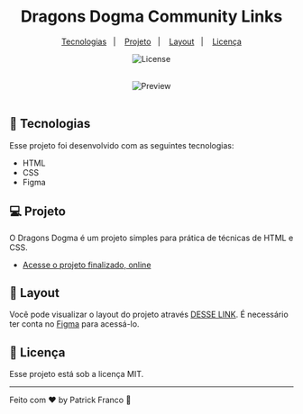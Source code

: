 <h1 align="center"> Dragons Dogma Community Links </h1>

<p align="center">
  <a href="#-tecnologias">Tecnologias</a>&nbsp;&nbsp;&nbsp;|&nbsp;&nbsp;&nbsp;
  <a href="#-projeto">Projeto</a>&nbsp;&nbsp;&nbsp;|&nbsp;&nbsp;&nbsp;
  <a href="#-layout">Layout</a>&nbsp;&nbsp;&nbsp;|&nbsp;&nbsp;&nbsp;
  <a href="#memo-licença">Licença</a>
</p>

<p align="center">
  <img alt="License" src="https://img.shields.io/static/v1?label=license&message=MIT&color=49AA26&labelColor=000000">
</p>

<br>

<div align="center">
  <img alt="Preview" src="https://github-production-user-asset-6210df.s3.amazonaws.com/52086621/310316393-309652e0-d033-4b48-a651-b5974f236536.jpg?X-Amz-Algorithm=AWS4-HMAC-SHA256&X-Amz-Credential=AKIAVCODYLSA53PQK4ZA%2F20240306%2Fus-east-1%2Fs3%2Faws4_request&X-Amz-Date=20240306T001438Z&X-Amz-Expires=300&X-Amz-Signature=824fb933b27dad1e6ef532f08981acc6d71f783559532f0ac04bc607ca931af6&X-Amz-SignedHeaders=host&actor_id=52086621&key_id=0&repo_id=767815785" />
</div>

<br>

## 🚀 Tecnologias

Esse projeto foi desenvolvido com as seguintes tecnologias:

- HTML
- CSS
- Figma

## 💻 Projeto

O Dragons Dogma é um projeto simples para prática de técnicas de HTML e CSS.

- [Acesse o projeto finalizado, online](https://patrickxfranco.github.io/dragons-dogma-community-central-links/)

## 🔖 Layout

Você pode visualizar o layout do projeto através [DESSE LINK](https://www.figma.com/file/MSYUe7m3LGlv0B2ZMkeg7L/Untitled?type=design&node-id=0%3A1&mode=design&t=e4b4n6sTlhc0kDli-1). É necessário ter conta no [Figma](https://figma.com) para acessá-lo.

## :memo: Licença

Esse projeto está sob a licença MIT.

---

Feito com ♥ by Patrick Franco :wave:
